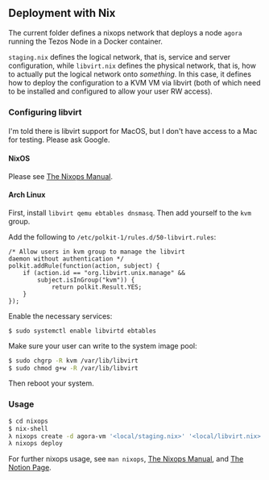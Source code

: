 ## Deployment with Nix

The current folder defines a nixops network that deploys a node `agora` running
the Tezos Node in a Docker container.

`staging.nix` defines the logical network, that is, service and server
configuration, while `libvirt.nix` defines the physical network, that is, how to
actually put the logical network onto *something*. In this case, it defines how
to deploy the configuration to a KVM VM via libvirt (both of which need to be
installed and configured to allow your user RW access).

### Configuring libvirt

####
I'm told there is libvirt support for MacOS, but I don't have access to a Mac
for testing. Please ask Google.

#### NixOS
Please see [The Nixops
Manual](https://nixos.org/nixops/manual/#idm140737322394336).

#### Arch Linux

First, install `libvirt qemu ebtables dnsmasq`. Then add yourself to the `kvm`
group.

Add the following to `/etc/polkit-1/rules.d/50-libvirt.rules`:
```
/* Allow users in kvm group to manage the libvirt
daemon without authentication */
polkit.addRule(function(action, subject) {
    if (action.id == "org.libvirt.unix.manage" &&
        subject.isInGroup("kvm")) {
            return polkit.Result.YES;
    }
});
```

Enable the necessary services:
```
$ sudo systemctl enable libvirtd ebtables
```

Make sure your user can write to the system image pool:
```sh
$ sudo chgrp -R kvm /var/lib/libvirt
$ sudo chmod g+w -R /var/lib/libvirt
```

Then reboot your system.

### Usage

```sh
$ cd nixops
$ nix-shell
λ nixops create -d agora-vm '<local/staging.nix>' '<local/libvirt.nix>'
λ nixops deploy
```

For further nixops usage, see `man nixops`, [The Nixops
Manual](https://nixos.org/nixops/manual/), and [The Notion Page](https://www.notion.so/serokell/Nix-for-Dummies-64c929a69788435fa7e2c5ed65fa7604).
